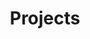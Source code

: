 ---
# An instance of the Accomplishments widget.
# Documentation: https://sourcethemes.com/academic/docs/page-builder/
widget: accomplishments

# This file represents a page section.
headless: true

# Order that this section appears on the page.
weight: 50

# Note: `&shy;` is used to add a 'soft' hyphen in a long heading.
title: 'Projects'
subtitle:

# Date format
#   Refer to https://wowchemy.com/docs/customization/#date-format
date_format: Jan 2006

# Accomplishments.
#   Add/remove as many `item` blocks below as you like.
#   `title`, `organization`, and `date_start` are the required parameters.
#   Leave other parameters empty if not required.
#   Begin multi-line descriptions with YAML's `|2-` multi-line prefix.
item:
- # certificate_url: 
  date_end: "2021-11-01"
  date_start: "2018-11-01"
  description: Contribute to an online library with EDF and other partners on non intrusive reduced basis method in Python and C++.
  organization: LJLL
  title: Non intrusive reduced basis module.
  url: "https://gitlab.com/mor_dicus/mordicus"
- #certificate_url: https://www.datacamp.com
  date_end: ""
  date_start: "2018-03-31"
  description: "Implement the Finite Elements method to solve 2D Navier-Stokes equation in a channel"
  organization: LJLL
  #organization_url: https://www.datacamp.com
  title: 'Finite Elements Method implementation'
  url: "https://github.com/grosjean1/navierStokes"
- #certificate_url: https://www.datacamp.com
  date_end: ""
  date_start: "2022-03-31"
  description: "Biomedical problem: Meniscus regeneration, multiscale modeling of tissue phenomena. \\
        
	** Implement PDEs in FreeFem++ representing a nonwoven scaffold in a novel 3D printed perfusion chamber which is integrated in a bioreactor that allows in-vitro investigations of scaffolds in interaction with chondrocytes and adipose tissue-derived stem cells \\

        ** Sensitivity analysis of the parameters with model order reduction techniques (compared to real data)"
  organization: Felix-Klein-Institut für Mathematik
  #organization_url: https://www.datacamp.com
  title: 'Implementation of a DG 3D problem for meniscus tissue regeneration '
  #url: "https://github.com/grosjean1/navierStokes"
  
---